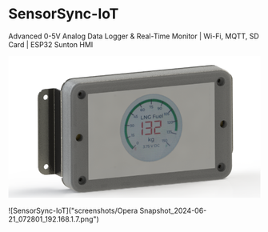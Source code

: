 # SensorSync-IoT
Advanced 0-5V Analog Data Logger &amp; Real-Time Monitor | Wi-Fi, MQTT, SD Card | ESP32 Sunton HMI

![SensorSync-IoT](screenshots/9.png)

![SensorSync-IoT]("screenshots/Opera Snapshot_2024-06-21_072801_192.168.1.7.png")

